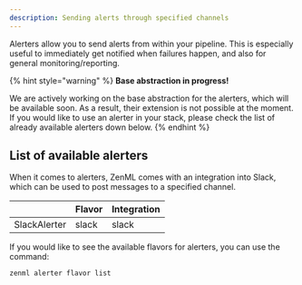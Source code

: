 ```yaml
---
description: Sending alerts through specified channels
---
```


Alerters allow you to send alerts from within your pipeline. This is especially 
useful to immediately get notified when failures happen, and also for 
general monitoring/reporting.

{% hint style="warning" %}
**Base abstraction in progress!**

We are actively working on the base abstraction for the alerters, which 
will be available soon. As a result, their extension is not possible at the 
moment. If you would like to use an alerter in your stack, please check the list 
of already available alerters down below.
{% endhint %}

## List of available alerters

When it comes to alerters, ZenML comes with an integration into Slack, which 
can be used to post messages to a specified channel.

|                | Flavor | Integration |
|----------------|--------|-------------|
| SlackAlerter   | slack  | slack       |

If you would like to see the available flavors for alerters, you can 
use the command:

```shell
zenml alerter flavor list
```